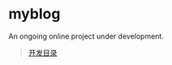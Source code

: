 # myblog
An ongoing online project under development.

> [开发目录](https://github.com/cananoo/myblog/tree/development_instruction)
